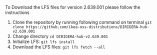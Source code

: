 To Download the LFS files for version 2.639.001 please follow the instructions

1. Clone the repository by running following command on terminal `git clone https://github.com/ikea-oss-distributions/DIRIGERA-hub-v2.639.001`
2. Change directory `cd DIRIGERA-hub-v2.639.001`
3. Initialize LFS: `git lfs install`
4. Download the LFS files: `git lfs fetch --all`
